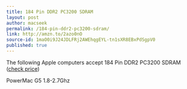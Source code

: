 ```yaml
---
title: 184 Pin DDR2 PC3200 SDRAM
layout: post
author: macseek
permalink: /184-pin-ddr2-pc3200-sdram/
link: http://amzn.to/2azo0nO
source-id: 1maO0i9J24JDLFRj2AWEhqgEYL-tn1sXR8EBxPdSgpV0
published: true
---
```

The following Apple computers accept 184 Pin DDR2 PC3200 SDRAM ([check price](http://amzn.to/2azo0nO))

PowerMac G5 1.8-2.7Ghz


